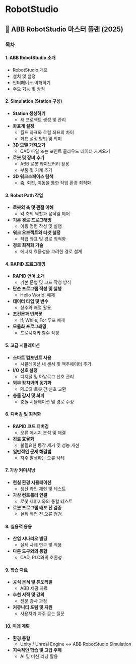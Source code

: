# RobotStudio

## 🎯 **ABB RobotStudio 마스터 플랜 (2025)**

### **목차**

#### **1. ABB RobotStudio 소개**
- RobotStudio 개요
- 설치 및 설정
- 인터페이스 이해하기
- 주요 기능 및 장점

#### **2. Simulation (Station 구성)**
- **Station 생성하기**
  - 새 프로젝트 생성 및 관리
- **좌표계 설정**
  - 월드 좌표와 로컬 좌표의 차이
  - 좌표 설정 방법 및 의미
- **3D 모델 가져오기**
  - CAD 파일 또는 포인트 클라우드 데이터 가져오기
- **로봇 및 장비 추가**
  - ABB 로봇 라이브러리 활용
  - 부품 및 기계 추가
- **3D 워크스페이스 탐색**
  - 줌, 회전, 이동을 통한 작업 환경 최적화

#### **3. Robot Path 작업**
- **로봇의 축 및 관절 이해**
  - 각 축의 역할과 움직임 제어
- **기본 경로 프로그래밍**
  - 이동 명령 작성 및 실행
- **워크 오브젝트와 타겟 설정**
  - 작업 좌표 및 경로 최적화
- **경로 최적화 기술**
  - 에너지 효율성을 고려한 경로 설계

#### **4. RAPID 프로그래밍**
- **RAPID 언어 소개**
  - 기본 문법 및 코드 작성 방식
- **단순 프로그램 작성 및 실행**
  - Hello World! 예제
- **데이터 타입 및 변수**
  - 상수와 배열 활용
- **조건문과 반복문**
  - If, While, For 루프 예제
- **모듈화 프로그래밍**
  - 프로시저와 함수 작성

#### **5. 고급 시뮬레이션**
- **스마트 컴포넌트 사용**
  - 시뮬레이션 내 센서 및 액추에이터 추가
- **I/O 신호 설정**
  - 디지털 및 아날로그 신호 관리
- **외부 장치와의 동기화**
  - PLC와 로봇 간 신호 교환
- **충돌 감지 및 회피**
  - 충돌 시뮬레이션 및 경로 수정

#### **6. 디버깅 및 최적화**
- **RAPID 코드 디버깅**
  - 오류 메시지 분석 및 해결
- **경로 효율화**
  - 불필요한 동작 제거 및 성능 개선
- **일반적인 문제 해결법**
  - 자주 발생하는 오류 사례

#### **7. 가상 커미셔닝**
- **현실 환경 시뮬레이션**
  - 생산 라인 재현 및 테스트
- **가상 컨트롤러 연결**
  - 로봇 제어기와의 통합 테스트
- **로봇 프로그램 배포 전 검증**
  - 실제 작업 전 오류 점검

#### **8. 실용적 응용**
- **산업 시나리오 빌딩**
  - 실제 사례 연구 및 적용
- **다른 도구와의 통합**
  - CAD, PLC와의 호환성

#### **9. 학습 자료**
- **공식 문서 및 튜토리얼**
  - ABB 제공 자료
- **추천 서적 및 강의**
  - 전문 강사 과정
- **커뮤니티 포럼 및 지원**
  - 사용자가 자주 묻는 질문

#### **10. 미래 계획**
- **환경 통합**
  - Unity / Unreal Engine ↔ ABB RobotStudio Simulation
- **지속적인 학습 및 고급 주제**
  - AI 및 머신 러닝 활용
